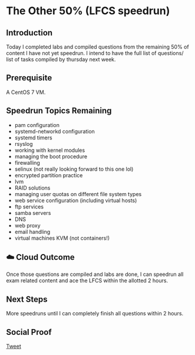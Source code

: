 

# The Other 50% (LFCS speedrun)

## Introduction

Today I completed labs and compiled questions from the remaining 50% of content I have not yet speedrun. I intend to have the full list of questions/ list of tasks compiled by thursday next week.

## Prerequisite
A CentOS 7 VM. 

## Speedrun Topics Remaining

- pam configuration
- systemd-networkd configuration
- systemd timers
- rsyslog
- working with kernel modules
- managing the boot procedure
- firewalling
- selinux (not really looking forward to this one lol)
- encrypted partition practice
- lvm
- RAID solutions
- managing user quotas on different file system types
- web service configuration (including virtual hosts)
- ftp services
- samba servers
- DNS
- web proxy
- email handling
- virtual machines KVM (not containers!)


## ☁️ Cloud Outcome

Once those questions are compiled and labs are done, I can speedrun all exam related content and ace the LFCS within the allotted 2 hours. 

## Next Steps

More speedruns until I can completely finish all questions within 2 hours.

## Social Proof

[Tweet](https://twitter.com/lrnallday/status/1319580397097844738)
